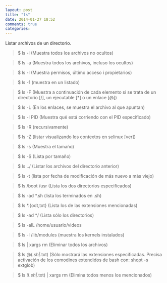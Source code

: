 ```yaml
---
layout: post
title: "ls"
date: 2014-01-27 18:52
comments: true
categories: 
---
```

Listar archivos de un directorio. 

>$ ls -i (Muestra todos los archivos no ocultos) 

>$ ls -a (Muestra todos los archivos, incluso los ocultos) 

>$ ls -l (Muestra permisos, último acceso i propietarios) 

>$ ls -1 (muestra en un listado)

>$ ls -F (Muestra a continuación de cada elemento si se trata de un directorio [/], un ejecutable [*] o un enlace [@])

>$ ls -L (En los enlaces, se muestra el archivo al que apuntan)

>$ ls -l PID (Muestra qué está corriendo con el PID especificado)

>$ ls -R	(recursivamente)

>$ ls -Z (listar visualizando los contextos en selinux [ver])

>$ ls -s	(Muestra el tamaño)

>$ ls -S (Lista por tamaño)

>$ ls ../ (Listar los archivos del directorio anterior)

>$ ls -t	(lista por fecha de modificación de más nuevo a más viejo)

>$ ls /boot /usr (Lista los dos directorios especificados)

>$ ls -ad *.sh (lista los terminados en .sh)

>$ ls *.{odt,txt} (Lista los de las extensiones mencionadas)

>$ ls -ad */ (Lista sólo los directorios)	

>$ ls -alL /home/usuario/videos 

>$ ls -l /lib/modules (muestra los kernels instalados)

>$ ls | xargs rm (Eliminar todos los archivos)

>$ ls @(*.sh|*.txt) (Sólo mostrará las extensiones especificadas. Precisa activación de los comodines extendidos de bash con: shopt -s extglob)

>$ ls !(*.sh|*.txt) | xargs rm (Elimina todos menos los mencionados)

